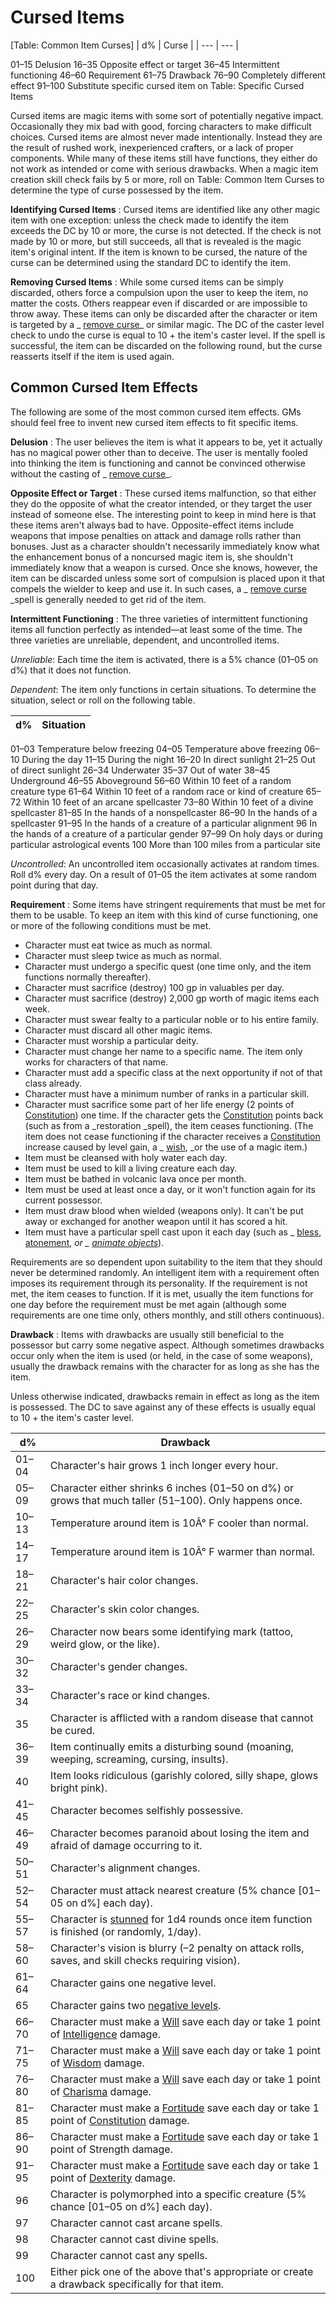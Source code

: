 # Cursed Items

[Table: Common Item Curses]
| d% | Curse |
| --- | --- |
<tbody>
<tr class="odd">
<td>01–15</td>
<td>Delusion</td>
</tr>
<tr class="even">
<td>16–35</td>
<td>Opposite effect or target</td>
</tr>
<tr class="odd">
<td>36–45</td>
<td>Intermittent functioning</td>
</tr>
<tr class="even">
<td>46–60</td>
<td>Requirement</td>
</tr>
<tr class="odd">
<td>61–75</td>
<td>Drawback</td>
</tr>
<tr class="even">
<td>76–90</td>
<td>Completely different effect</td>
</tr>
<tr class="odd">
<td>91–100</td>
<td>Substitute specific cursed item on Table: Specific Cursed Items</td>
</tr>
</tbody>

Cursed items are magic items with some sort of potentially negative impact. Occasionally they mix bad with good, forcing characters to make difficult choices. Cursed items are almost never made intentionally. Instead they are the result of rushed work, inexperienced crafters, or a lack of proper components. While many of these items still have functions, they either do not work as intended or come with serious drawbacks. When a magic item creation skill check fails by 5 or more, roll on Table: Common Item Curses to determine the type of curse possessed by the item.

**Identifying Cursed Items** : Cursed items are identified like any other magic item with one exception: unless the check made to identify the item exceeds the DC by 10 or more, the curse is not detected. If the check is not made by 10 or more, but still succeeds, all that is revealed is the magic item's original intent. If the item is known to be cursed, the nature of the curse can be determined using the standard DC to identify the item.

**Removing Cursed Items** : While some cursed items can be simply discarded, others force a compulsion upon the user to keep the item, no matter the costs. Others reappear even if discarded or are impossible to throw away. These items can only be discarded after the character or item is targeted by a _ [remove curse](../spells/removeCurse.html#_remove-curse)_ or similar magic. The DC of the caster level check to undo the curse is equal to 10 + the item's caster level. If the spell is successful, the item can be discarded on the following round, but the curse reasserts itself if the item is used again.

## Common Cursed Item Effects

The following are some of the most common cursed item effects. GMs should feel free to invent new cursed item effects to fit specific items.

**Delusion** : The user believes the item is what it appears to be, yet it actually has no magical power other than to deceive. The user is mentally fooled into thinking the item is functioning and cannot be convinced otherwise without the casting of _ [remove curse](../spells/removeCurse.html#_remove-curse)_.

**Opposite Effect or Target** : These cursed items malfunction, so that either they do the opposite of what the creator intended, or they target the user instead of someone else. The interesting point to keep in mind here is that these items aren't always bad to have. Opposite-effect items include weapons that impose penalties on attack and damage rolls rather than bonuses. Just as a character shouldn't necessarily immediately know what the enhancement bonus of a noncursed magic item is, she shouldn't immediately know that a weapon is cursed. Once she knows, however, the item can be discarded unless some sort of compulsion is placed upon it that compels the wielder to keep and use it. In such cases, a _ [remove curse](../spells/removeCurse.html#_remove-curse) _spell is generally needed to get rid of the item.

**Intermittent Functioning** : The three varieties of intermittent functioning items all function perfectly as intended—at least some of the time. The three varieties are unreliable, dependent, and uncontrolled items.

_Unreliable_: Each time the item is activated, there is a 5% chance (01–05 on d%) that it does not function.

_Dependent_: The item only functions in certain situations. To determine the situation, select or roll on the following table.

| d% | Situation |
| --- | --- |
<tbody>
<tr class="odd">
<td>01–03</td>
<td>Temperature below freezing</td>
</tr>
<tr class="even">
<td>04–05</td>
<td>Temperature above freezing</td>
</tr>
<tr class="odd">
<td>06–10</td>
<td>During the day</td>
</tr>
<tr class="even">
<td>11–15</td>
<td>During the night</td>
</tr>
<tr class="odd">
<td>16–20</td>
<td>In direct sunlight</td>
</tr>
<tr class="even">
<td>21–25</td>
<td>Out of direct sunlight</td>
</tr>
<tr class="odd">
<td>26–34</td>
<td>Underwater</td>
</tr>
<tr class="even">
<td>35–37</td>
<td>Out of water</td>
</tr>
<tr class="odd">
<td>38–45</td>
<td>Underground</td>
</tr>
<tr class="even">
<td>46–55</td>
<td>Aboveground</td>
</tr>
<tr class="odd">
<td>56–60</td>
<td>Within 10 feet of a random creature type</td>
</tr>
<tr class="even">
<td>61–64</td>
<td>Within 10 feet of a random race or kind of creature</td>
</tr>
<tr class="odd">
<td>65–72</td>
<td>Within 10 feet of an arcane spellcaster</td>
</tr>
<tr class="even">
<td>73–80</td>
<td>Within 10 feet of a divine spellcaster</td>
</tr>
<tr class="odd">
<td>81–85</td>
<td>In the hands of a nonspellcaster</td>
</tr>
<tr class="even">
<td>86–90</td>
<td>In the hands of a spellcaster</td>
</tr>
<tr class="odd">
<td>91–95</td>
<td>In the hands of a creature of a particular alignment</td>
</tr>
<tr class="even">
<td>96</td>
<td>In the hands of a creature of a particular gender</td>
</tr>
<tr class="odd">
<td>97–99</td>
<td>On holy days or during particular astrological events</td>
</tr>
<tr class="even">
<td>100</td>
<td>More than 100 miles from a particular site</td>
</tr>
</tbody>

_Uncontrolled_: An uncontrolled item occasionally activates at random times. Roll d% every day. On a result of 01–05 the item activates at some random point during that day.

**Requirement** : Some items have stringent requirements that must be met for them to be usable. To keep an item with this kind of curse functioning, one or more of the following conditions must be met.

- Character must eat twice as much as normal.
- Character must sleep twice as much as normal.
- Character must undergo a specific quest (one time only, and the item functions normally thereafter).
- Character must sacrifice (destroy) 100 gp in valuables per day.
- Character must sacrifice (destroy) 2,000 gp worth of magic items each week.
- Character must swear fealty to a particular noble or to his entire family.
- Character must discard all other magic items.
- Character must worship a particular deity.
- Character must change her name to a specific name. The item only works for characters of that name.
- Character must add a specific class at the next opportunity if not of that class already.
- Character must have a minimum number of ranks in a particular skill.
- Character must sacrifice some part of her life energy (2 points of [Constitution](../gettingStarted.html#_constitution)) one time. If the character gets the [Constitution](../gettingStarted.html#_constitution) points back (such as from a _restoration _spell), the item ceases functioning. (The item does not cease functioning if the character receives a [Constitution](../gettingStarted.html#_constitution) increase caused by level gain, a _ [wish](../spells/wish.html#_wish), _or the use of a magic item.)
- Item must be cleansed with holy water each day.
- Item must be used to kill a living creature each day.
- Item must be bathed in volcanic lava once per month.
- Item must be used at least once a day, or it won't function again for its current possessor.
- Item must draw blood when wielded (weapons only). It can't be put away or exchanged for another weapon until it has scored a hit.
- Item must have a particular spell cast upon it each day (such as _ [bless](../spells/bless.html#_bless), [atonement](../spells/atonement.html#_atonement), _or _ [animate objects](../spells/animateObjects.html#_animate-objects)_).

Requirements are so dependent upon suitability to the item that they should never be determined randomly. An intelligent item with a requirement often imposes its requirement through its personality. If the requirement is not met, the item ceases to function. If it is met, usually the item functions for one day before the requirement must be met again (although some requirements are one time only, others monthly, and still others continuous).

**Drawback** : Items with drawbacks are usually still beneficial to the possessor but carry some negative aspect. Although sometimes drawbacks occur only when the item is used (or held, in the case of some weapons), usually the drawback remains with the character for as long as she has the item.

Unless otherwise indicated, drawbacks remain in effect as long as the item is possessed. The DC to save against any of these effects is usually equal to 10 + the item's caster level.

| d% | Drawback |
| --- | --- |
| 01–04 | Character's hair grows 1 inch longer every hour. |
| 05–09 | Character either shrinks 6 inches (01–50 on d%) or grows that much taller (51–100). Only happens once. |
| 10–13 | Temperature around item is 10Â° F cooler than normal. |
| 14–17 | Temperature around item is 10Â° F warmer than normal. |
| 18–21 | Character's hair color changes. |
| 22–25 | Character's skin color changes. |
| 26–29 | Character now bears some identifying mark (tattoo, weird glow, or the like). |
| 30–32 | Character's gender changes. |
| 33–34 | Character's race or kind changes. |
| 35 | Character is afflicted with a random disease that cannot be cured. |
| 36–39 | Item continually emits a disturbing sound (moaning, weeping, screaming, cursing, insults). |
| 40 | Item looks ridiculous (garishly colored, silly shape, glows bright pink). |
| 41–45 | Character becomes selfishly possessive. |
| 46–49 | Character becomes paranoid about losing the item and afraid of damage occurring to it. |
| 50–51 | Character's alignment changes. |
| 52–54 | Character must attack nearest creature (5% chance [01–05 on d%] each day). |
| 55–57 | Character is [stunned](../glossary.html#_stunned) for 1d4 rounds once item function is finished (or randomly, 1/day). |
| 58–60 | Character's vision is blurry (–2 penalty on attack rolls, saves, and skill checks requiring vision). |
| 61–64 | Character gains one negative level. |
| 65 | Character gains two [negative levels](../glossary.html#_energy-drain-and-negative-levels). |
| 66–70 | Character must make a [Will](../combat.html#_will) save each day or take 1 point of [Intelligence](../gettingStarted.html#_intelligence) damage. |
| 71–75 | Character must make a [Will](../combat.html#_will) save each day or take 1 point of [Wisdom](../gettingStarted.html#_wisdom) damage. |
| 76–80 | Character must make a [Will](../combat.html#_will) save each day or take 1 point of [Charisma](../gettingStarted.html#_charisma-new) damage. |
| 81–85 | Character must make a [Fortitude](../combat.html#_fortitude) save each day or take 1 point of [Constitution](../gettingStarted.html#_constitution) damage. |
| 86–90 | Character must make a [Fortitude](../combat.html#_fortitude) save each day or take 1 point of Strength damage. |
| 91–95 | Character must make a [Fortitude](../combat.html#_fortitude) save each day or take 1 point of [Dexterity](../gettingStarted.html#_dexterity) damage. |
| 96 | Character is polymorphed into a specific creature (5% chance [01–05 on d%] each day). |
| 97 | Character cannot cast arcane spells. |
| 98 | Character cannot cast divine spells. |
| 99 | Character cannot cast any spells. |
| 100 | Either pick one of the above that's appropriate or create a drawback specifically for that item. |

